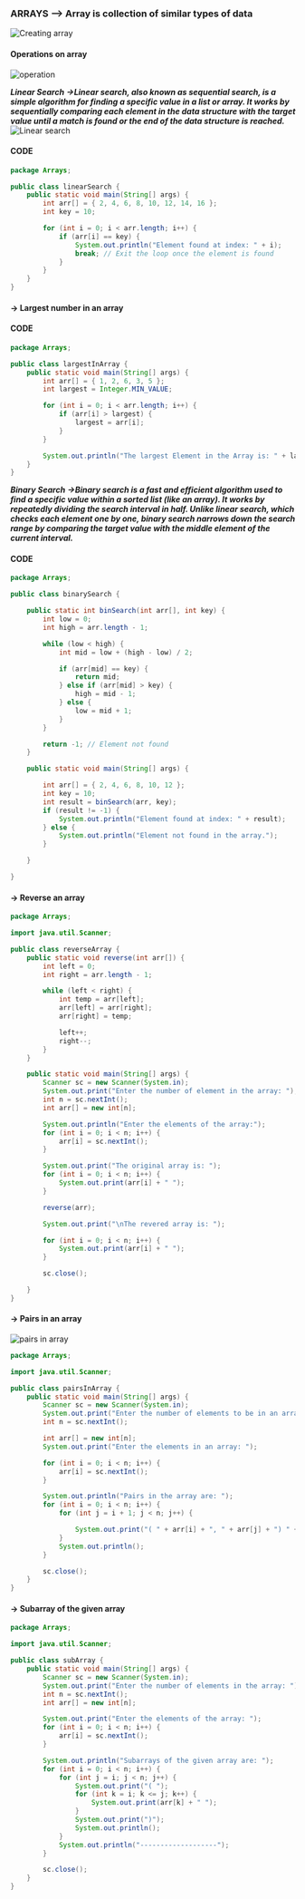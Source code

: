 ### ARRAYS --> Array is collection of similar types of data

![Creating array](image.png)

#### Operations on array

![operation](image1.png)

**_Linear Search_**
**_->Linear search, also known as sequential search, is a simple algorithm for finding a specific value in a list or array. It works by sequentially comparing each element in the data structure with the target value until a match is found or the end of the data structure is reached._**
![Linear search](image2.png)

#### CODE

```java
package Arrays;

public class linearSearch {
    public static void main(String[] args) {
        int arr[] = { 2, 4, 6, 8, 10, 12, 14, 16 };
        int key = 10;

        for (int i = 0; i < arr.length; i++) {
            if (arr[i] == key) {
                System.out.println("Element found at index: " + i);
                break; // Exit the loop once the element is found
            }
        }
    }
}
```

#### -> Largest number in an array

#### CODE

```java
package Arrays;

public class largestInArray {
    public static void main(String[] args) {
        int arr[] = { 1, 2, 6, 3, 5 };
        int largest = Integer.MIN_VALUE;

        for (int i = 0; i < arr.length; i++) {
            if (arr[i] > largest) {
                largest = arr[i];
            }
        }

        System.out.println("The largest Element in the Array is: " + largest);
    }
}
```

**_Binary Search_**
**_->Binary search is a fast and efficient algorithm used to find a specific value within a sorted list (like an array). It works by repeatedly dividing the search interval in half. Unlike linear search, which checks each element one by one, binary search narrows down the search range by comparing the target value with the middle element of the current interval._**

#### CODE

```java
package Arrays;

public class binarySearch {

    public static int binSearch(int arr[], int key) {
        int low = 0;
        int high = arr.length - 1;

        while (low < high) {
            int mid = low + (high - low) / 2;

            if (arr[mid] == key) {
                return mid;
            } else if (arr[mid] > key) {
                high = mid - 1;
            } else {
                low = mid + 1;
            }
        }

        return -1; // Element not found
    }

    public static void main(String[] args) {

        int arr[] = { 2, 4, 6, 8, 10, 12 };
        int key = 10;
        int result = binSearch(arr, key);
        if (result != -1) {
            System.out.println("Element found at index: " + result);
        } else {
            System.out.println("Element not found in the array.");
        }

    }

}
```

#### -> Reverse an array

```java
package Arrays;

import java.util.Scanner;

public class reverseArray {
    public static void reverse(int arr[]) {
        int left = 0;
        int right = arr.length - 1;

        while (left < right) {
            int temp = arr[left];
            arr[left] = arr[right];
            arr[right] = temp;

            left++;
            right--;
        }
    }

    public static void main(String[] args) {
        Scanner sc = new Scanner(System.in);
        System.out.print("Enter the number of element in the array: ");
        int n = sc.nextInt();
        int arr[] = new int[n];

        System.out.println("Enter the elements of the array:");
        for (int i = 0; i < n; i++) {
            arr[i] = sc.nextInt();
        }

        System.out.print("The original array is: ");
        for (int i = 0; i < n; i++) {
            System.out.print(arr[i] + " ");
        }

        reverse(arr);

        System.out.print("\nThe revered array is: ");

        for (int i = 0; i < n; i++) {
            System.out.print(arr[i] + " ");
        }

        sc.close();

    }
}
```

#### -> Pairs in an array

![pairs in array](image3.png)

```java
package Arrays;

import java.util.Scanner;

public class pairsInArray {
    public static void main(String[] args) {
        Scanner sc = new Scanner(System.in);
        System.out.print("Enter the number of elements to be in an array: ");
        int n = sc.nextInt();

        int arr[] = new int[n];
        System.out.print("Enter the elements in an array: ");

        for (int i = 0; i < n; i++) {
            arr[i] = sc.nextInt();
        }

        System.out.println("Pairs in the array are: ");
        for (int i = 0; i < n; i++) {
            for (int j = i + 1; j < n; j++) {

                System.out.print("( " + arr[i] + ", " + arr[j] + ") " + ",");
            }
            System.out.println();
        }

        sc.close();
    }
}
```

#### -> Subarray of the given array

```java
package Arrays;

import java.util.Scanner;

public class subArray {
    public static void main(String[] args) {
        Scanner sc = new Scanner(System.in);
        System.out.print("Enter the number of elements in the array: ");
        int n = sc.nextInt();
        int arr[] = new int[n];

        System.out.print("Enter the elements of the array: ");
        for (int i = 0; i < n; i++) {
            arr[i] = sc.nextInt();
        }

        System.out.println("Subarrays of the given array are: ");
        for (int i = 0; i < n; i++) {
            for (int j = i; j < n; j++) {
                System.out.print("( ");
                for (int k = i; k <= j; k++) {
                    System.out.print(arr[k] + " ");
                }
                System.out.print(")");
                System.out.println();
            }
            System.out.println("-------------------");
        }

        sc.close();
    }
}
```
